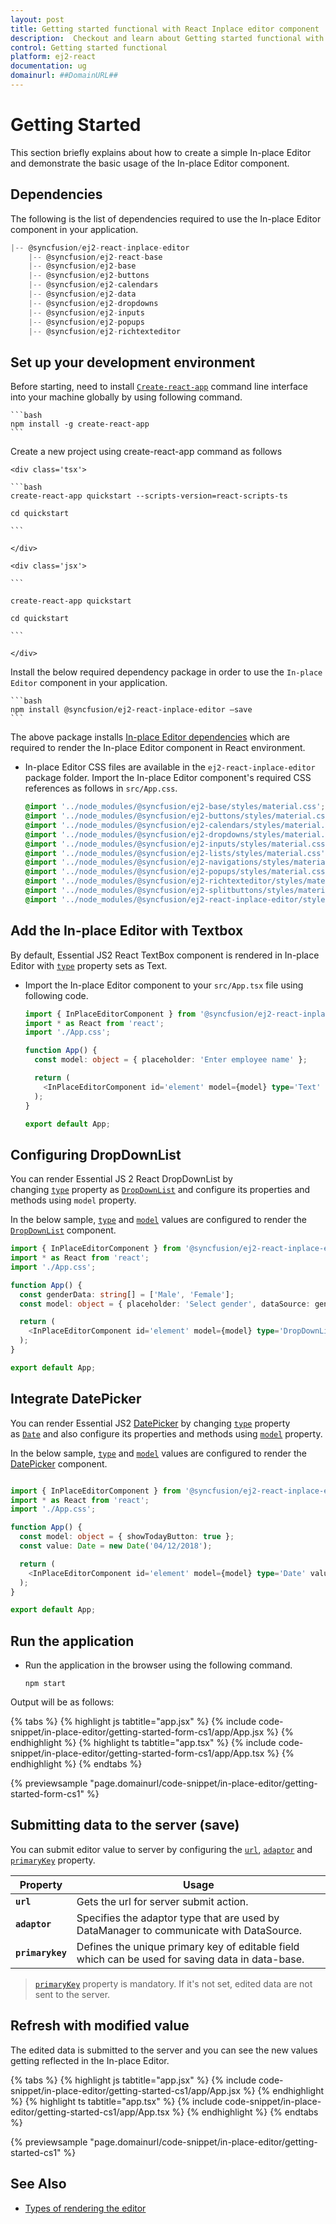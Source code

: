 ```yaml
---
layout: post
title: Getting started functional with React Inplace editor component | Syncfusion
description:  Checkout and learn about Getting started functional with React Inplace editor component of Syncfusion Essential JS 2 and more details.
control: Getting started functional 
platform: ej2-react
documentation: ug
domainurl: ##DomainURL##
---
```


# Getting Started

This section briefly explains about how to create a simple In-place Editor and demonstrate the basic usage of the In-place Editor component.

## Dependencies

The following is the list of dependencies required to use the In-place Editor component in your application.

```javascript
|-- @syncfusion/ej2-react-inplace-editor
    |-- @syncfusion/ej2-react-base
    |-- @syncfusion/ej2-base
    |-- @syncfusion/ej2-buttons
    |-- @syncfusion/ej2-calendars
    |-- @syncfusion/ej2-data
    |-- @syncfusion/ej2-dropdowns
    |-- @syncfusion/ej2-inputs
    |-- @syncfusion/ej2-popups
    |-- @syncfusion/ej2-richtexteditor
```

## Set up your development environment

Before starting, need to install [`Create-react-app`](https://github.com/facebookincubator/create-react-app) command line interface into your machine globally by using following command.

    ```bash
    npm install -g create-react-app
    ```

Create a new project using create-react-app command as follows

    <div class='tsx'>

    ```bash
    create-react-app quickstart --scripts-version=react-scripts-ts

    cd quickstart

    ```

    </div>

    <div class='jsx'>

    ```

    create-react-app quickstart

    cd quickstart

    ```

    </div>

Install the below required dependency package in order to use the `In-place Editor` component in your application.

    ```bash
    npm install @syncfusion/ej2-react-inplace-editor –save
    ```

The above package installs [In-place Editor dependencies](#dependencies) which are required to render the In-place Editor component in React environment.

* In-place Editor CSS files are available in the `ej2-react-inplace-editor` package folder. Import the In-place Editor component's required CSS references as follows in `src/App.css`.

    ```css
    @import '../node_modules/@syncfusion/ej2-base/styles/material.css';
    @import '../node_modules/@syncfusion/ej2-buttons/styles/material.css';
    @import '../node_modules/@syncfusion/ej2-calendars/styles/material.css';
    @import '../node_modules/@syncfusion/ej2-dropdowns/styles/material.css';
    @import '../node_modules/@syncfusion/ej2-inputs/styles/material.css';
    @import '../node_modules/@syncfusion/ej2-lists/styles/material.css';
    @import '../node_modules/@syncfusion/ej2-navigations/styles/material.css';
    @import '../node_modules/@syncfusion/ej2-popups/styles/material.css';
    @import '../node_modules/@syncfusion/ej2-richtexteditor/styles/material.css';
    @import '../node_modules/@syncfusion/ej2-splitbuttons/styles/material.css';
    @import '../node_modules/@syncfusion/ej2-react-inplace-editor/styles/material.css';
    ```

## Add the In-place Editor with Textbox

By default, Essential JS2 React TextBox component is rendered in In-place Editor with [`type`](https://ej2.syncfusion.com/react/documentation/api/inplace-editor/inputType/) property sets as Text.

* Import the In-place Editor component to your `src/App.tsx` file using following code.



    ```ts
    import { InPlaceEditorComponent } from '@syncfusion/ej2-react-inplace-editor';
    import * as React from 'react';
    import './App.css';

    function App() {
      const model: object = { placeholder: 'Enter employee name' };

      return (
        <InPlaceEditorComponent id='element' model={model} type='Text' value='Andrew'/>
      );
    }

    export default App;

    ```



## Configuring DropDownList

You can render Essential JS 2 React DropDownList by changing [`type`](https://ej2.syncfusion.com/react/documentation/api/inplace-editor/inputType/) property as [`DropDownList`](https://ej2.syncfusion.com/react/documentation/api/drop-down-list) and configure its properties and methods using `model` property.

In the below sample, [`type`](https://ej2.syncfusion.com/react/documentation/api/inplace-editor/inputType/) and [`model`](https://ej2.syncfusion.com/react/documentation/api/inplace-editor#model) values are configured to render the [`DropDownList`](https://ej2.syncfusion.com/react/documentation/api/drop-down-list) component.



```ts
import { InPlaceEditorComponent } from '@syncfusion/ej2-react-inplace-editor';
import * as React from 'react';
import './App.css';

function App() {
  const genderData: string[] = ['Male', 'Female'];
  const model: object = { placeholder: 'Select gender', dataSource: genderData };

  return (
    <InPlaceEditorComponent id='element' model={model} type='DropDownList' mode='Inline'/>
  );
}

export default App;

```



## Integrate DatePicker

You can render Essential JS2 [DatePicker](https://ej2.syncfusion.com/react/documentation/api/datepicker/) by changing [`type`](https://ej2.syncfusion.com/react/documentation/api/inplace-editor/inputType/) property as [`Date`](https://ej2.syncfusion.com/react/documentation/api/inplace-editor/inputType/) and also configure its properties and methods using [`model`](https://ej2.syncfusion.com/react/documentation/api/inplace-editor#model) property.

In the below sample, [`type`](https://ej2.syncfusion.com/react/documentation/api/inplace-editor/inputType/) and [`model`](https://ej2.syncfusion.com/react/documentation/api/inplace-editor#model) values are configured to render the [DatePicker](https://ej2.syncfusion.com/react/documentation/api/datepicker) component.



```ts

import { InPlaceEditorComponent } from '@syncfusion/ej2-react-inplace-editor';
import * as React from 'react';
import './App.css';

function App() {
  const model: object = { showTodayButton: true };
  const value: Date = new Date('04/12/2018');

  return (
    <InPlaceEditorComponent id='element' model={model} type='Date' value={value}/>
  );
}

export default App;

```



## Run the application

* Run the application in the browser using the following command.

  ```
  npm start
  ```

Output will be as follows:

{% tabs %}
{% highlight js tabtitle="app.jsx" %}
{% include code-snippet/in-place-editor/getting-started-form-cs1/app/App.jsx %}
{% endhighlight %}
{% highlight ts tabtitle="app.tsx" %}
{% include code-snippet/in-place-editor/getting-started-form-cs1/app/App.tsx %}
{% endhighlight %}
{% endtabs %}

 {% previewsample "page.domainurl/code-snippet/in-place-editor/getting-started-form-cs1" %}

## Submitting data to the server (save)

You can submit editor value to server by configuring the [`url`](https://ej2.syncfusion.com/react/documentation/api/inplace-editor#url), [`adaptor`](https://ej2.syncfusion.com/react/documentation/api/inplace-editor/adaptorType/) and [`primaryKey`](https://ej2.syncfusion.com/react/documentation/api/inplace-editor#primarykey) property.

| Property   | Usage                                           |
|------------|---------------------------------------------------------|
| **`url`**        | Gets the url for server submit action.        |
| **`adaptor`**    | Specifies the adaptor type that are used by DataManager to communicate with DataSource.  |
| **`primarykey`** | Defines the unique primary key of editable field which can be used for saving data in data-base. |

> [`primaryKey`](https://ej2.syncfusion.com/react/documentation/api/inplace-editor#primarykey) property is mandatory. If it's not set, edited data are not sent to the server.

## Refresh with modified value

The edited data is submitted to the server and you can see the new values getting reflected in the In-place Editor.

{% tabs %}
{% highlight js tabtitle="app.jsx" %}
{% include code-snippet/in-place-editor/getting-started-cs1/app/App.jsx %}
{% endhighlight %}
{% highlight ts tabtitle="app.tsx" %}
{% include code-snippet/in-place-editor/getting-started-cs1/app/App.tsx %}
{% endhighlight %}
{% endtabs %}

 {% previewsample "page.domainurl/code-snippet/in-place-editor/getting-started-cs1" %}

## See Also

* [Types of rendering the editor](./integration/)